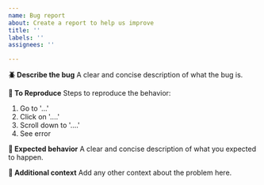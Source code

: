 ```yaml
---
name: Bug report
about: Create a report to help us improve
title: ''
labels: ''
assignees: ''

---
```


**:beetle: Describe the bug**
A clear and concise description of what the bug is.

**:walking: To Reproduce**
Steps to reproduce the behavior:
1. Go to '...'
2. Click on '....'
3. Scroll down to '....'
4. See error

**:cop: Expected behavior**
A clear and concise description of what you expected to happen.

**:thought_balloon: Additional context**
Add any other context about the problem here.
